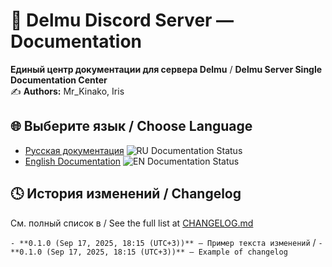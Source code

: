 # 🎨 Delmu Discord Server — Documentation

**Единый центр документации для сервера Delmu** / 
**Delmu Server Single Documentation Center**\
✍️ **Authors:** Mr_Kinako, Iris

## 🌐 Выберите язык / Choose Language
- [Русская документация](./DSDD_RU.md) ![RU Documentation Status](https://img.shields.io/badge/RU-100%25_complete-brightgreen)
- [English Documentation](./DSDD_EN.md) ![EN Documentation Status](https://img.shields.io/badge/EN-100%25_complete-brightgreen)

## 🕓 История изменений / Changelog
См. полный список в / See the full list at [CHANGELOG.md](./CHANGELOG.md)

`- **0.1.0 (Sep 17, 2025, 18:15 (UTC+3))** — Пример текста изменений` / `- **0.1.0 (Sep 17, 2025, 18:15 (UTC+3))** — Example of changelog`
